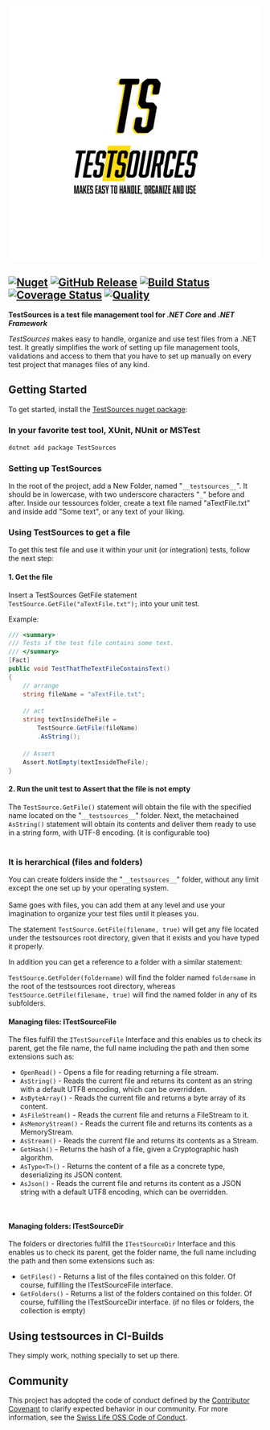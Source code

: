 ![TestSources](https://raw.githubusercontent.com/SwissLife-OSS/testsources/main/logo.png)
## [![Nuget](https://img.shields.io/nuget/v/testsources.svg?style=flat)](https://www.nuget.org/packages/testsources.Xunit) [![GitHub Release](https://img.shields.io/github/release/SwissLife-OSS/testsources.svg?style=flat)](https://github.com/SwissLife-OSS/testsources/releases/latest) [![Build Status](https://dev.azure.com/swisslife-oss/swisslife-oss/_apis/build/status/testsources.Release?branchName=main)](https://dev.azure.com/swisslife-oss/swisslife-oss/_build/latest?definitionId=6&branchName=master) [![Coverage Status](https://sonarcloud.io/api/project_badges/measure?project=SwissLife-OSS_TestSources&metric=coverage)](https://sonarcloud.io/dashboard?id=SwissLife-OSS_TestSources) [![Quality](https://sonarcloud.io/api/project_badges/measure?project=SwissLife-OSS_TestSources&metric=alert_status)](https://sonarcloud.io/dashboard?id=SwissLife-OSS_TestSources)

**TestSources is a test file management tool for _.NET Core_ and _.NET Framework_**

_TestSources_ makes easy to handle, organize and use test files from a .NET test. It greatly simplifies the work of setting up file management tools, validations and access to them that you have to set up manually on every test project that manages files of any kind.


## Getting Started

To get started, install the [TestSources nuget package](https://www.nuget.org/packages/TestSources):

### In your favorite test tool, XUnit, NUnit or MSTest
```bash
dotnet add package TestSources
```

### Setting up TestSources
In the root of the project, add a New Folder, named "`__testsources__`".
It should be in lowercase, with two underscore characters "`_`" before and after.
Inside our tessources folder, create a text file named "aTextFile.txt" and inside add "Some text", or any text of your liking.

### Using TestSources to get a file
To get this test file and use it within your unit (or integration) tests, follow the next step:

#### 1. Get the file

Insert a TestSources GetFile statement `TestSource.GetFile("aTextFile.txt");` into your unit test.

Example:

```csharp
/// <summary>
/// Tests if the test file contains some text.
/// </summary>
[Fact]
public void TestThatTheTextFileContainsText()
{
    // arrange
    string fileName = "aTextFile.txt";

    // act
    string textInsideTheFile =
        TestSource.GetFile(fileName)
        .AsString();

    // Assert
    Assert.NotEmpty(textInsideTheFile);
}
```

#### 2. Run the unit test to Assert that the file is not empty

The `TestSource.GetFile()` statement will obtain the file with the specified name located on the  "`__testsources__`" folder.
Next, the metachained `AsString()` statement will obtain its contents and deliver them ready to use in a string form, with UTF-8 encoding. (it is configurable too)
<br><br>        
    
### It is herarchical (files and folders)

You can create folders inside the "`__testsources__`" folder, without any limit except the one set up by your operating system.<br>    
Same goes with files, you can add them at any level and use your imagination to organize your test files until it pleases you.<br>  

The statement `TestSource.GetFile(filename, true)` will get any file located under the testsources root directory, given that it exists and you have typed it properly.<br>    
  
In addition you can get a reference to a folder with a similar statement:  

`TestSource.GetFolder(foldername)` will find the folder named `foldername` in the root of the testsources root directory, whereas `TestSource.GetFile(filename, true)` will find the named folder in any of its subfolders.
<br>   

#### Managing files: ITestSourceFile
The files fulfill the `ITestSourceFile` Interface and this enables us to check its parent, get the file name, the full name including the path and then some extensions such as:
 - `OpenRead()` - Opens a file for reading returning a file stream.
 - `AsString()` - Reads the current file and returns its content as an string with a default UTF8 encoding, which can be overridden.
 - `AsByteArray()` - Reads the current file and returns a byte array of its content.
 - `AsFileStream()` - Reads the current file and returns a FileStream to it.
 - `AsMemoryStream()` - Reads the current file and returns its contents as a MemoryStream.
 - `AsStream()` - Reads the current file and returns its contents as a Stream.
 - `GetHash()` - Returns the hash of a file, given a Cryptographic hash algorithm.
 - `AsType<T>()` - Returns the content of a file as a concrete type, deserializing its JSON content.
 - `AsJson()` - Reads the current file and returns its content as a JSON string with a default UTF8 encoding, which can be overridden.
 <br>  

 #### Managing folders: ITestSourceDir
The folders or directories fulfill the `ITestSourceDir` Interface and this enables us to check its parent, get the folder name, the full name including the path and then some extensions such as:
 - `GetFiles()` - Returns a list of the files contained on this folder. Of course, fulfilling the ITestSourceFile interface.
 - `GetFolders()` - Returns a list of the folders contained on this folder. Of course, fulfilling the ITestSourceDir interface.
(if no files or folders, the collection is empty)


## Using testsources in CI-Builds

They simply work, nothing specially to set up there.

## Community

This project has adopted the code of conduct defined by the [Contributor Covenant](https://contributor-covenant.org/)
to clarify expected behavior in our community. For more information, see the [Swiss Life OSS Code of Conduct](https://swisslife-oss.github.io/coc).
